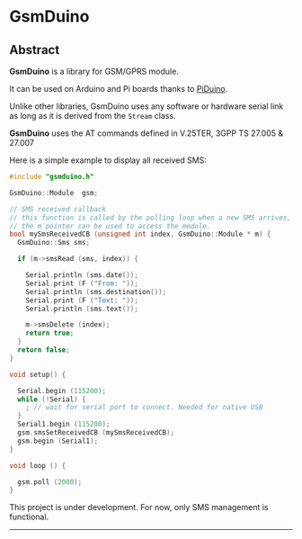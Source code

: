 # GsmDuino

## Abstract

**GsmDuino** is a library for GSM/GPRS module. 

It can be used on Arduino and Pi boards thanks to 
[PiDuino](https://github.com/epsilonrt/piduino).


Unlike other libraries, GsmDuino uses any software or hardware serial link as 
long as it is derived from the `Stream` class.

**GsmDuino** uses the AT commands defined in V.25TER, 3GPP TS 27.005 & 27.007

Here is a simple example to display all received SMS:

```c++
#include "gsmduino.h"

GsmDuino::Module  gsm;

// SMS received callback
// this function is called by the polling loop when a new SMS arrives,
// the m pointer can be used to access the module.
bool mySmsReceivedCB (unsigned int index, GsmDuino::Module * m) {
  GsmDuino::Sms sms;

  if (m->smsRead (sms, index)) {

    Serial.println (sms.date());
    Serial.print (F ("From: "));
    Serial.println (sms.destination());
    Serial.print (F ("Text: "));
    Serial.println (sms.text());

    m->smsDelete (index);
    return true;
  }
  return false;
}

void setup() {

  Serial.begin (115200);
  while (!Serial) {
    ; // wait for serial port to connect. Needed for native USB
  }
  Serial1.begin (115200);
  gsm.smsSetReceivedCB (mySmsReceivedCB);
  gsm.begin (Serial1);
}

void loop () {

  gsm.poll (2000);
}
```

This project is under development. For now, only SMS management is functional.

------
